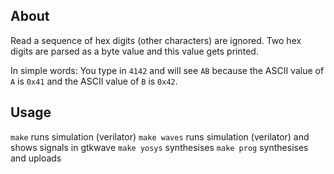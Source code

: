 ## About

Read a sequence of hex digits (other characters) are ignored. Two hex digits
are parsed as a byte value and this value gets printed.

In simple words: You type in `4142` and will see `AB` because the ASCII value
of `A` is `0x41` and the ASCII value of `B` is `0x42`.

## Usage

`make` runs simulation (verilator)
`make waves` runs simulation (verilator) and shows signals in gtkwave
`make yosys` synthesises 
`make prog` synthesises and uploads
